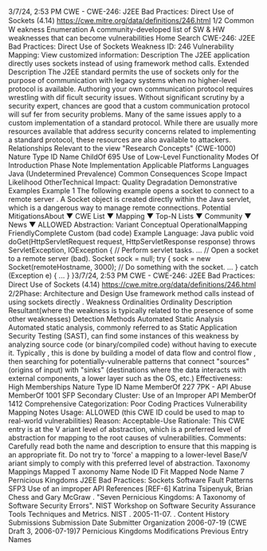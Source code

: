 3/7/24, 2:53 PM CWE - CWE-246: J2EE Bad Practices: Direct Use of Sockets (4.14)
https://cwe.mitre.org/data/deﬁnitions/246.html 1/2
Common W eakness Enumeration
A community-developed list of SW & HW weaknesses that can become
vulnerabilities
Home Search
CWE-246: J2EE Bad Practices: Direct Use of Sockets
Weakness ID: 246
Vulnerability Mapping: 
View customized information:
 Description
The J2EE application directly uses sockets instead of using framework method calls.
 Extended Description
The J2EE standard permits the use of sockets only for the purpose of communication with legacy systems when no higher-level
protocol is available. Authoring your own communication protocol requires wrestling with dif ficult security issues.
Without significant scrutiny by a security expert, chances are good that a custom communication protocol will suf fer from security
problems. Many of the same issues apply to a custom implementation of a standard protocol. While there are usually more resources
available that address security concerns related to implementing a standard protocol, these resources are also available to attackers.
 Relationships
 Relevant to the view "Research Concepts" (CWE-1000)
Nature Type ID Name
ChildOf 695 Use of Low-Level Functionality
 Modes Of Introduction
Phase Note
Implementation
 Applicable Platforms
Languages
Java (Undetermined Prevalence)
 Common Consequences
Scope Impact Likelihood
OtherTechnical Impact: Quality Degradation
 Demonstrative Examples
Example 1
The following example opens a socket to connect to a remote server .
A Socket object is created directly within the Java servlet, which is a dangerous way to manage remote connections.
 Potential MitigationsAbout ▼ CWE List ▼ Mapping ▼ Top-N Lists ▼ Community ▼ News ▼
ALLOWED
Abstraction: Variant
Conceptual OperationalMapping
FriendlyComplete Custom
(bad code) Example Language: Java 
public void doGet(HttpServletRequest request, HttpServletResponse response) throws ServletException, IOException {
// Perform servlet tasks.
...
// Open a socket to a remote server (bad).
Socket sock = null;
try {
sock = new Socket(remoteHostname, 3000);
// Do something with the socket.
...
} catch (Exception e) {
...
}
}3/7/24, 2:53 PM CWE - CWE-246: J2EE Bad Practices: Direct Use of Sockets (4.14)
https://cwe.mitre.org/data/deﬁnitions/246.html 2/2Phase: Architecture and Design
Use framework method calls instead of using sockets directly .
 Weakness Ordinalities
Ordinality Description
Resultant(where the weakness is typically related to the presence of some other weaknesses)
 Detection Methods
Automated Static Analysis
Automated static analysis, commonly referred to as Static Application Security Testing (SAST), can find some instances of this
weakness by analyzing source code (or binary/compiled code) without having to execute it. Typically , this is done by building a
model of data flow and control flow , then searching for potentially-vulnerable patterns that connect "sources" (origins of input)
with "sinks" (destinations where the data interacts with external components, a lower layer such as the OS, etc.)
Effectiveness: High
 Memberships
Nature Type ID Name
MemberOf 227 7PK - API Abuse
MemberOf 1001 SFP Secondary Cluster: Use of an Improper API
MemberOf 1412 Comprehensive Categorization: Poor Coding Practices
 Vulnerability Mapping Notes
Usage: ALLOWED (this CWE ID could be used to map to real-world vulnerabilities)
Reason: Acceptable-Use
Rationale:
This CWE entry is at the V ariant level of abstraction, which is a preferred level of abstraction for mapping to the root causes of
vulnerabilities.
Comments:
Carefully read both the name and description to ensure that this mapping is an appropriate fit. Do not try to 'force' a mapping to a
lower-level Base/V ariant simply to comply with this preferred level of abstraction.
 Taxonomy Mappings
Mapped T axonomy Name Node ID Fit Mapped Node Name
7 Pernicious Kingdoms J2EE Bad Practices: Sockets
Software Fault Patterns SFP3 Use of an improper API
 References
[REF-6] Katrina Tsipenyuk, Brian Chess and Gary McGraw . "Seven Pernicious Kingdoms: A Taxonomy of Software Security
Errors". NIST Workshop on Software Security Assurance Tools Techniques and Metrics. NIST . 2005-11-07.
.
 Content History
 Submissions
Submission Date Submitter Organization
2006-07-19
(CWE Draft 3, 2006-07-19)7 Pernicious Kingdoms
 Modifications
 Previous Entry Names

